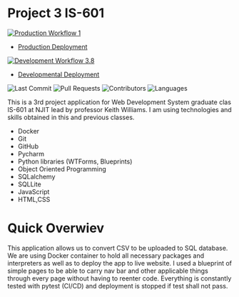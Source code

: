 # Project 3 IS-601

[![Production Workflow 1](https://github.com/DianaZawislak/IS601-Project-3/actions/workflows/prod.yml/badge.svg)](https://github.com/DianaZawislak/IS601-Project-3/actions/workflows/prod.yml)

* [Production Deployment](https://zaw3-prod.herokuapp.com/)


[![Development Workflow 3.8](https://github.com/DianaZawislak/IS601-Project-3/actions/workflows/dev.yml/badge.svg)](https://github.com/DianaZawislak/IS601-Project-3/actions/workflows/dev.yml)

* [Developmental Deployment](https://zaw3-dev.herokuapp.com/)

![Last Commit](https://img.shields.io/github/last-commit/DianaZawislak/IS601-Project-3?style=plastic)
![Pull Requests](https://img.shields.io/github/issues-pr/DianaZawislak/IS601-Project-3?style=plastic)
![Contributors](https://img.shields.io/github/contributors/DianaZawislak/IS601-Project-3?style=plastic)
![Languages](https://img.shields.io/github/languages/count/DianaZawislak/IS601-Project-3?style=plastic) 

This is a 3rd project application for Web Development System graduate clas IS-601 at NJIT lead by professor Keith Williams.
I am using technologies and skills obtained in this and previous classes.
* Docker
* Git
* GitHub
* Pycharm
* Python libraries (WTForms, Blueprints)
* Object Oriented Programming
* SQLalchemy
* SQLLite
* JavaScript
* HTML,CSS

# Quick Overwiev
This application allows us to convert CSV to be uploaded to SQL database. We are using Docker container to hold all necessary packages and interpreters as well as to deploy the app to live website.
I used a blueprint of simple pages to be able to carry nav bar and other applicable things through every page without having to reenter code.
Everything is constantly tested with pytest (CI/CD) and deployment is stopped if test shall not pass. 
